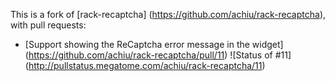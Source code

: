 This is a fork of [rack-recaptcha] (https://github.com/achiu/rack-recaptcha), with pull requests:

* [Support showing the ReCaptcha error message in the widget] (https://github.com/achiu/rack-recaptcha/pull/11) ![Status of #11] (http://pullstatus.megatome.com/achiu/rack-recaptcha/11)
